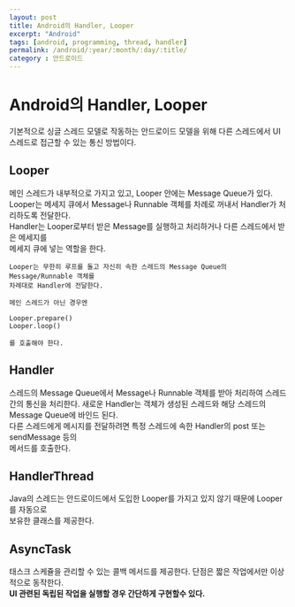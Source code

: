 ```yaml
---
layout: post
title: Android의 Handler, Looper
excerpt: "Android"
tags: [android, programming, thread, handler]
permalink: /android/:year/:month/:day/:title/
category : 안드로이드
---
```


# Android의 Handler, Looper

기본적으로 싱글 스레드 모델로 작동하는 안드로이드 모델을 위해 다른 스레드에서 UI 스레드로 접근할 수 있는 통신 방법이다.

## Looper

메인 스레드가 내부적으로 가지고 있고, Looper 안에는 Message Queue가 있다.  
Looper는 메세지 큐에서 Message나 Runnable 객체를 차례로 꺼내서 Handler가 처리하도록 전달한다.  
Handler는 Looper로부터 받은 Message를 실행하고 처리하거나 다른 스레드에서 받은 메세지를  
메세지 큐에 넣는 역할을 한다.  

``` 
Looper는 무한히 루프를 돌고 자신히 속한 스레드의 Message Queue의 Message/Runnable 객체를  
차례대로 Handler에 전달한다. 

메인 스레드가 아닌 경우엔 

Looper.prepare()
Looper.loop()

를 호출해야 한다.

```


## Handler

스레드의 Message Queue에서 Message나 Runnable 객체를 받아 처리하여 스레드 간의 통신을 처리한다.  새로운 Handler는 객체가 생성된 스레드와 해당 스레드의 Message Queue에 바인드 된다.  
다른 스레드에게 메시지를 전달하려면 특정 스레드에 속한 Handler의 post 또는 sendMessage 등의  
메서드를 호출한다.  


## HandlerThread
Java의 스레드는 안드로이드에서 도입한 Looper를 가지고 있지 않기 때문에 Looper를 자동으로  
보유한 클래스를 제공한다.  

## AsyncTask
태스크 스케쥴을 관리할 수 있는 콜백 메서드를 제공한다. 단점은 짧은 작업에서만 이상적으로 동작한다.  
**UI 관련된 독립된 작업을 실행할 경우 간단하게 구현할수 있다.**